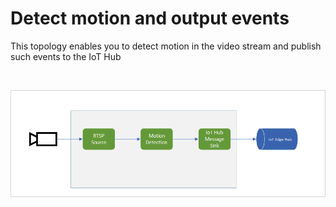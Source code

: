 # Detect motion and output events
This topology enables you to detect motion in the video stream and publish such events to the IoT Hub

<br>
<p align="center">
  <img src="./topology.png" title="Detect motion and publish events to Hub"/>
</p>
<br>
